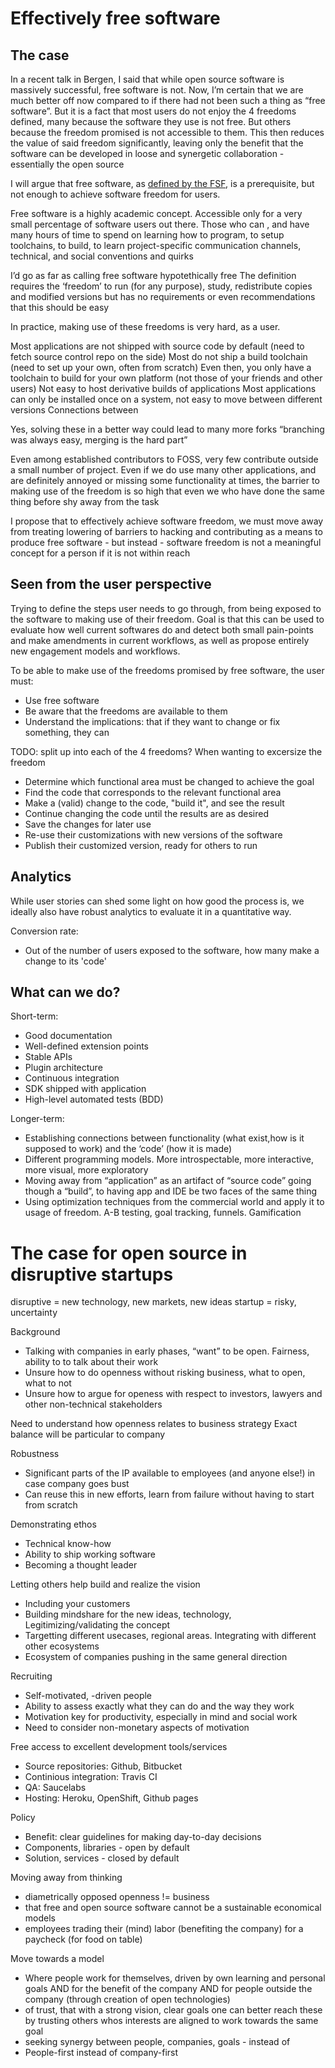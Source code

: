 

Effectively free software
==========================

The case
---------

In a recent talk in Bergen, I said that while open source software is
massively successful, free software is not.
Now, I’m certain that we are much better off now compared to if there
had not been such a thing as “free software”.
But it is a fact that most users do not enjoy the 4 freedoms defined, many
because the software they use is not free. But others because the freedom
promised is not accessible to them. This then reduces the value of said freedom
significantly, leaving only the benefit that the software can be developed in
loose and synergetic collaboration - essentially the open source 

I will argue that free software, as [defined by the FSF](https://www.gnu.org/philosophy/free-sw.html),
is a prerequisite, but not enough to achieve software freedom for users.

Free software is a highly academic concept. Accessible only for a very
small percentage of software users out there.
Those who can , and have many hours of time to spend on learning how
to program, to setup toolchains, to build,
to learn project-specific communication channels, technical, and
social conventions and quirks

I’d go as far as calling free software hypotethically free
The definition requires the ‘freedom’ to run (for any purpose), study,
redistribute copies and modified versions
but has no requirements or even recommendations that this should be easy

In practice, making use of these freedoms is very hard, as a user.

Most applications are not shipped with source code by default (need to
fetch source control repo on the side)
Most do not ship a build toolchain (need to set up your own, often from scratch)
Even then, you only have a toolchain to build for your own platform
(not those of your friends and other users)
Not easy to host derivative builds of applications
Most applications can only be installed once on a system, not easy to
move between different versions
Connections between 

Yes, solving these in a better way could lead to many more forks
“branching was always easy, merging is the hard part”


Even among established contributors to FOSS, very few contribute
outside a small number of project. Even if we do use many other
applications, and
are definitely annoyed or missing some functionality at times, the
barrier to making
use of the freedom is so high that even we who have done the same
thing before shy away from the task

I propose that to effectively achieve software freedom, we must move away from
treating lowering of barriers to hacking and contributing as a means
to produce free software -
but instead - software freedom is not a meaningful concept for a
person if it is not within reach


Seen from the user perspective
--------------------
Trying to define the steps user needs to go through, from being exposed
to the software to making use of their freedom.
Goal is that this can be used to evaluate how well current softwares do and
detect both small pain-points and make amendments in current workflows,
as well as propose entirely new engagement models and workflows.

To be able to make use of the freedoms promised by free software, the user must:
* Use free software
* Be aware that the freedoms are available to them
* Understand the implications: that if they want to change or fix something, they can

TODO: split up into each of the 4 freedoms?
When wanting to excersize the freedom
* Determine which functional area must be changed to achieve the goal
* Find the code that corresponds to the relevant functional area
* Make a (valid) change to the code, "build it", and see the result
* Continue changing the code until the results are as desired
* Save the changes for later use
* Re-use their customizations with new versions of the software
* Publish their customized version, ready for others to run

Analytics
-----------
While user stories can shed some light on how good the process is, we ideally also have
robust analytics to evaluate it in a quantitative way.

Conversion rate:
* Out of the number of users exposed to the software, how many make a change to its 'code'


What can we do?
------------------

Short-term:
* Good documentation
* Well-defined extension points
* Stable APIs
* Plugin architecture
* Continuous integration
* SDK shipped with application
* High-level automated tests (BDD)

Longer-term:
* Establishing connections between functionality (what exist,how is it
supposed to work) and the ‘code’  (how it is made)
* Different programming models. More introspectable, more interactive,
more visual, more exploratory
* Moving away from “application” as an artifact of “source code” going
though a “build”, to having app and IDE be two faces of the same thing
* Using optimization techniques from the commercial world and apply it to usage of freedom.
A-B testing, goal tracking, funnels. Gamification




The case for open source in disruptive startups
===================================
disruptive = new technology, new markets, new ideas
startup = risky, uncertainty

Background
* Talking with companies in early phases, “want” to be open. Fairness, ability to to talk about their work
* Unsure how to do openness without risking business, what to open, what to not
* Unsure how to argue for openess with respect to investors, lawyers and other non-technical stakeholders

Need to understand how openness relates to business strategy
Exact balance will be particular to company

Robustness

* Significant parts of the IP available to employees (and anyone else!) in case company goes bust
* Can reuse this in new efforts, learn from failure without having to start from scratch

Demonstrating ethos

* Technical know-how
* Ability to ship working software
* Becoming a thought leader

Letting others help build and realize the vision

* Including your customers
* Building mindshare for the new ideas, technology, Legitimizing/validating the concept
* Targetting different usecases, regional areas. Integrating with different other ecosystems
* Ecosystem of companies pushing in the same general direction

Recruiting

* Self-motivated, -driven people
* Ability to assess exactly what they can do and the way they work
* Motivation key for productivity, especially in mind and social work
* Need to consider non-monetary aspects of motivation

Free access to excellent development tools/services

* Source repositories: Github, Bitbucket
* Continious integration: Travis CI
* QA: Saucelabs
* Hosting: Heroku, OpenShift, Github pages

Policy

* Benefit: clear guidelines for making day-to-day decisions
* Components, libraries - open by default
* Solution, services - closed by default

Moving away from thinking

* diametrically opposed openness != business
* that free and open source software cannot be a sustainable economical models 
* employees trading their (mind) labor (benefiting the company) for a paycheck (for food on table)

Move towards a model

* Where people work for themselves, driven by own learning and personal goals 
AND for the benefit of the company
AND for people outside the company (through creation of open technologies)
* of trust, that with a strong vision, clear goals one can better reach these by trusting others whos interests are aligned to work towards the same goal
* seeking synergy between people, companies, goals - instead of 
* People-first instead of company-first


